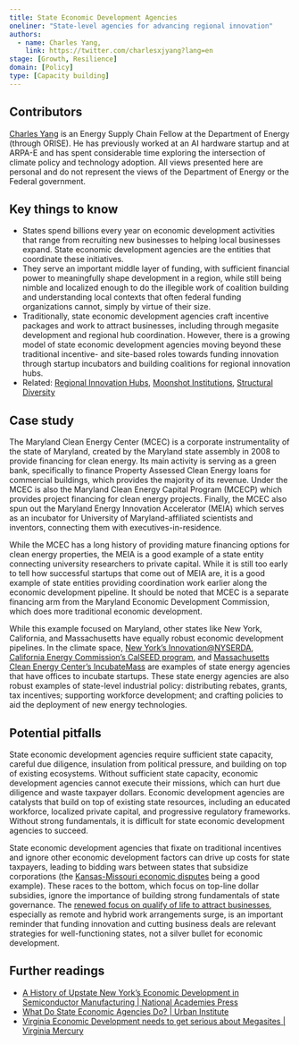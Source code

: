 ```yaml
---
title: State Economic Development Agencies
oneliner: "State-level agencies for advancing regional innovation"
authors:
  - name: Charles Yang,
    link: https://twitter.com/charlesxjyang?lang=en
stage: [Growth, Resilience]
domain: [Policy]
type: [Capacity building]
---
```


## Contributors

[Charles Yang](https://www.linkedin.com/in/charlesxjyang/) is an Energy Supply Chain Fellow at the Department of Energy (through ORISE). He has previously worked at an AI hardware startup and at ARPA-E and has spent considerable time exploring the intersection of climate policy and technology adoption. All views presented here are personal and do not represent the views of the Department of Energy or the Federal government.

## Key things to know

- States spend billions every year on economic development activities that range from recruiting new businesses to helping local businesses expand. State economic development agencies are the entities that coordinate these initiatives.
- They serve an important middle layer of funding, with sufficient financial power to meaningfully shape development in a region, while still being nimble and localized enough to do the illegible work of coalition building and understanding local contexts that often federal funding organizations cannot, simply by virtue of their size.
- Traditionally, state economic development agencies craft incentive packages and work to attract businesses, including through megasite development and regional hub coordination. However, there is a growing model of state economic development agencies moving beyond these traditional incentive- and site-based roles towards funding innovation through startup incubators and building coalitions for regional innovation hubs.
- Related: [Regional Innovation Hubs](Regional%20Innovation%20Hubs%20c50b621e8266464394ef7134a80c6f78.md), [Moonshot Institutions](Moonshot%20Institutions%208a6af497ccbe46be9b36d16160ce9f47.md), [Structural Diversity](Structural%20Diversity%201060e162c12b4f1da7a49641ea382aaa.md)

## Case study

The Maryland Clean Energy Center (MCEC) is a corporate instrumentality of the state of Maryland, created by the Maryland state assembly in 2008 to provide financing for clean energy. Its main activity is serving as a green bank, specifically to finance Property Assessed Clean Energy loans for commercial buildings, which provides the majority of its revenue. Under the MCEC is also the Maryland Clean Energy Capital Program (MCECP) which provides project financing for clean energy projects. Finally, the MCEC also spun out the Maryland Energy Innovation Accelerator (MEIA) which serves as an incubator for University of Maryland-affiliated scientists and inventors, connecting them with executives-in-residence.

While the MCEC has a long history of providing mature financing options for clean energy properties, the MEIA is a good example of a state entity connecting university researchers to private capital. While it is still too early to tell how successful startups that come out of MEIA are, it is a good example of state entities providing coordination work earlier along the economic development pipeline. It should be noted that MCEC is a separate financing arm from the Maryland Economic Development Commission, which does more traditional economic development.

While this example focused on Maryland, other states like New York, California, and Massachusetts have equally robust economic development pipelines. In the climate space, [New York’s Innovation@NYSERDA](https://www.nyserda.ny.gov/All-Programs), [California Energy Commission’s CalSEED program](https://calseed.fund/), and [Massachusetts Clean Energy Center’s IncubateMass](https://www.masscec.com/program/incubatemass) are examples of state energy agencies that have offices to incubate startups. These state energy agencies are also robust examples of state-level industrial policy: distributing rebates, grants, tax incentives; supporting workforce development; and crafting policies to aid the deployment of new energy technologies.

## Potential pitfalls

State economic development agencies require sufficient state capacity, careful due diligence, insulation from political pressure, and building on top of existing ecosystems. Without sufficient state capacity, economic development agencies cannot execute their missions, which can hurt due diligence and waste taxpayer dollars. Economic development agencies are catalysts that build on top of existing state resources, including an educated workforce, localized private capital, and progressive regulatory frameworks. Without strong fundamentals, it is difficult for state economic development agencies to succeed.

State economic development agencies that fixate on traditional incentives and ignore other economic development factors can drive up costs for state taxpayers, leading to bidding wars between states that subsidize corporations (the [Kansas-Missouri economic disputes](https://www.brookings.edu/articles/the-end-of-kansas-missouris-border-war-should-mark-a-new-chapter-for-both-states-economies/) being a good example). These races to the bottom, which focus on top-line dollar subsidies, ignore the importance of building strong fundamentals of state governance. The [renewed focus on qualify of life to attract businesses](https://www.brookings.edu/articles/improving-quality-of-life-not-just-business-is-the-best-path-to-midwestern-rejuvenation/), especially as remote and hybrid work arrangements surge, is an important reminder that funding innovation and cutting business deals are relevant strategies for well-functioning states, not a silver bullet for economic development.

## Further readings

- [A History of Upstate New York’s Economic Development in Semiconductor Manufacturing | National Academies Press](https://nap.nationalacademies.org/read/18511/chapter/2#5)
- [What Do State Economic Agencies Do? | Urban Institute](https://www.urban.org/research/publication/what-do-state-economic-agencies-do)
- [Virginia Economic Development needs to get serious about Megasites | Virginia Mercury](https://www.virginiamercury.com/2022/03/02/will-reforms-at-virginias-economic-development-agency-continue/)
